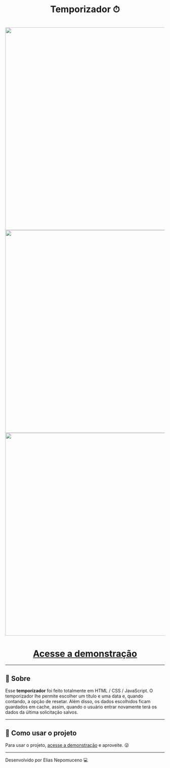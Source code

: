 <h1 align="center">
Temporizador ⏱
</h1>
<h1 align="center">
    <img src="https://ik.imagekit.io/b2twgpcgqmc/Countdown/Screenshot_80_2s0ykXXHg.png" width="640"/>
    <img src="https://ik.imagekit.io/b2twgpcgqmc/Countdown/Screenshot_81_goI7u9T2g1.png" width="640"/>
    <img src="https://ik.imagekit.io/b2twgpcgqmc/Countdown/Screenshot_82_V6YCKEUl0f.png" width="640"/>
</h1>
<h1 align="center">
    <b><a href="https://eliasnepo.github.io/temporizador/">Acesse a demonstração</a></b>
</h1>

---

## 📖 Sobre
 Esse **temporizador** foi feito totalmente em HTML / CSS / JavaScript. O temporizador lhe permite escolher um título e uma data e, quando contando, a opção de resetar. Além disso, os dados escolhidos ficam guardados em cache, assim, quando o usuário entrar novamente terá os dados da última solicitação salvos.

 ---

 ## 📂 Como usar o projeto

 Para usar o projeto, <a href="https://eliasnepo.github.io/temporizador/">acesse a demonstração</a> e aproveite. 😜

---

Desenvolvido por Elias Nepomuceno 💻
